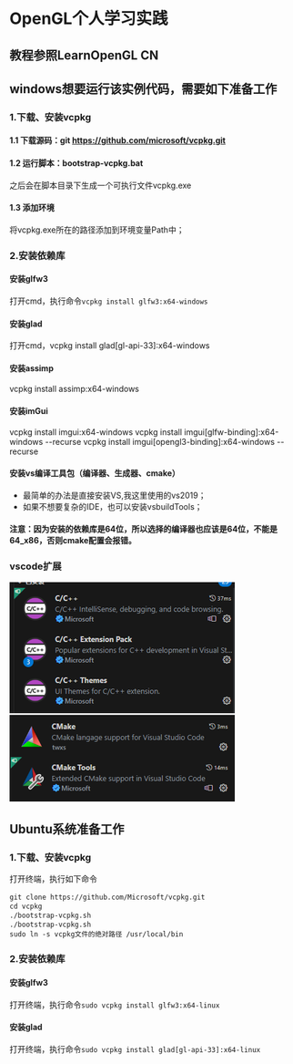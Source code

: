 # OpenGL个人学习实践

## 教程参照LearnOpenGL CN

## windows想要运行该实例代码，需要如下准备工作

### 1.下载、安装vcpkg

#### 1.1 下载源码：git https://github.com/microsoft/vcpkg.git
#### 1.2 运行脚本：bootstrap-vcpkg.bat
之后会在脚本目录下生成一个可执行文件vcpkg.exe
#### 1.3 添加环境
将vcpkg.exe所在的路径添加到环境变量Path中；

### 2.安装依赖库

#### 安装glfw3
打开cmd，执行命令```vcpkg install glfw3:x64-windows```
#### 安装glad
打开cmd，vcpkg install glad[gl-api-33]:x64-windows
#### 安装assimp
vcpkg install assimp:x64-windows
#### 安装imGui
vcpkg install imgui:x64-windows
vcpkg install imgui[glfw-binding]:x64-windows --recurse
vcpkg install imgui[opengl3-binding]:x64-windows --recurse


#### 安装vs编译工具包（编译器、生成器、cmake）

- 最简单的办法是直接安装VS,我这里使用的vs2019；
- 如果不想要复杂的IDE，也可以安装vsbuildTools；

#### 注意：因为安装的依赖库是64位，所以选择的编译器也应该是64位，不能是64_x86，否则cmake配置会报错。

### vscode扩展
![](vscode扩展.png)
![vscode扩展2](image.png)

## Ubuntu系统准备工作

### 1.下载、安装vcpkg

打开终端，执行如下命令
```shell
git clone https://github.com/Microsoft/vcpkg.git
cd vcpkg
./bootstrap-vcpkg.sh
./bootstrap-vcpkg.sh
sudo ln -s vcpkg文件的绝对路径 /usr/local/bin
```

### 2.安装依赖库

#### 安装glfw3
打开终端，执行命令```sudo vcpkg install glfw3:x64-linux```
#### 安装glad
打开终端，执行命令```sudo vcpkg install glad[gl-api-33]:x64-linux```